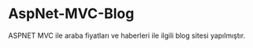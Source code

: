 # AspNet-MVC-Blog
ASPNET MVC ile araba fiyatları ve haberleri ile ilgili blog sitesi yapılmıştır. 


